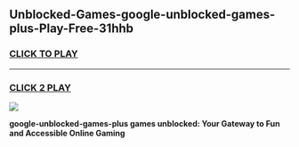 
## Unblocked-Games-google-unblocked-games-plus-Play-Free-31hhb
<h3>
<a href="https://premium76.site?title=google-unblocked-games-plus&ref=18A">CLICK TO PLAY</a></h3>
<hr>

<h3>
<a href="https://premium76.site?title=google-unblocked-games-plus&ref=18A">CLICK 2 PLAY</a>
  
</h3>

<a href="https://premium76.site?title=google-unblocked-games-plus&ref=18A"><img src="https://clearcache.store/games.png"></a>


**google-unblocked-games-plus games unblocked: Your Gateway to Fun and Accessible Online Gaming**
